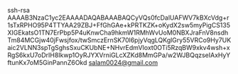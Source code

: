 ssh-rsa AAAAB3NzaC1yc2EAAAADAQABAAABAQCyVQs0fcDalUAFWV7kBXcVdg+r1sTxRPHO95P4TTYAA29ZBJ+FfGhGAe+kPRTKZK+oKydX2sw5myPigCS135XIGEkatsO1TN7ErPbp5P4uKnwCha9hkmW1RMhWvUoM0NBXJraFnV8nsdhTm84MCGjw40jFwsjfox/twSmczErnSK70l6pjyVqgLQKglGry55VRCo9Hy7UKaic2VLNN3spTgSghsSxuCKUbNE+NHvrEdmVIoxt0OTi5RzqBW9xkv4wsh+xRgS6kxU7oDrIH8Ikwp1OyRJYXVrniGLcXZKd8MmGPa/w2WJBQqzseIAxHyYftunKx7oM5GinPannZ6Okd salam0024@gmail.com
